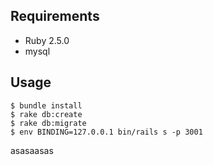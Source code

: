 ## Requirements
* Ruby 2.5.0
* mysql

## Usage

```
$ bundle install
$ rake db:create
$ rake db:migrate
$ env BINDING=127.0.0.1 bin/rails s -p 3001

```

asasaasas